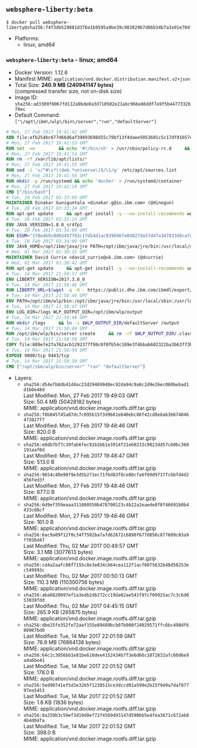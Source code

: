 ## `websphere-liberty:beta`

```console
$ docker pull websphere-liberty@sha256:f4f3db529881d376e1b9595a9be39c983829b7d86b34b7a3a91e70df9f4cc187
```

-	Platforms:
	-	linux; amd64

### `websphere-liberty:beta` - linux; amd64

-	Docker Version: 1.12.6
-	Manifest MIME: `application/vnd.docker.distribution.manifest.v2+json`
-	Total Size: **240.9 MB (240941147 bytes)**  
	(compressed transfer size, not on-disk size)
-	Image ID: `sha256:ad3309f0067fd112a9bde0a3d710502e21abc96be86ddf7a9f5b4477332bf8ec`
-	Default Command: `["\/opt\/ibm\/wlp\/bin\/server","run","defaultServer"]`

```dockerfile
# Mon, 27 Feb 2017 19:41:42 GMT
ADD file:efb254bc677d66d6af39893698d55c79bf13f4daee5053601c5c17df91657e6e in / 
# Mon, 27 Feb 2017 19:41:53 GMT
RUN set -xe 		&& echo '#!/bin/sh' > /usr/sbin/policy-rc.d 	&& echo 'exit 101' >> /usr/sbin/policy-rc.d 	&& chmod +x /usr/sbin/policy-rc.d 		&& dpkg-divert --local --rename --add /sbin/initctl 	&& cp -a /usr/sbin/policy-rc.d /sbin/initctl 	&& sed -i 's/^exit.*/exit 0/' /sbin/initctl 		&& echo 'force-unsafe-io' > /etc/dpkg/dpkg.cfg.d/docker-apt-speedup 		&& echo 'DPkg::Post-Invoke { "rm -f /var/cache/apt/archives/*.deb /var/cache/apt/archives/partial/*.deb /var/cache/apt/*.bin || true"; };' > /etc/apt/apt.conf.d/docker-clean 	&& echo 'APT::Update::Post-Invoke { "rm -f /var/cache/apt/archives/*.deb /var/cache/apt/archives/partial/*.deb /var/cache/apt/*.bin || true"; };' >> /etc/apt/apt.conf.d/docker-clean 	&& echo 'Dir::Cache::pkgcache ""; Dir::Cache::srcpkgcache "";' >> /etc/apt/apt.conf.d/docker-clean 		&& echo 'Acquire::Languages "none";' > /etc/apt/apt.conf.d/docker-no-languages 		&& echo 'Acquire::GzipIndexes "true"; Acquire::CompressionTypes::Order:: "gz";' > /etc/apt/apt.conf.d/docker-gzip-indexes 		&& echo 'Apt::AutoRemove::SuggestsImportant "false";' > /etc/apt/apt.conf.d/docker-autoremove-suggests
# Mon, 27 Feb 2017 19:41:54 GMT
RUN rm -rf /var/lib/apt/lists/*
# Mon, 27 Feb 2017 19:41:55 GMT
RUN sed -i 's/^#\s*\(deb.*universe\)$/\1/g' /etc/apt/sources.list
# Mon, 27 Feb 2017 19:41:56 GMT
RUN mkdir -p /run/systemd && echo 'docker' > /run/systemd/container
# Mon, 27 Feb 2017 19:42:10 GMT
CMD ["/bin/bash"]
# Tue, 28 Feb 2017 03:33:09 GMT
MAINTAINER Dinakar Guniguntala <dinakar.g@in.ibm.com> (@dinogun)
# Tue, 28 Feb 2017 03:33:24 GMT
RUN apt-get update     && apt-get install -y --no-install-recommends wget ca-certificates     && rm -rf /var/lib/apt/lists/*
# Tue, 28 Feb 2017 03:33:24 GMT
ENV JAVA_VERSION=1.8.0_sr4fp1
# Tue, 28 Feb 2017 03:34:09 GMT
RUN ESUM="1f8e4b9c0d03457703c17d54d1ac939696fe8d027da57d47a347833d8cafdc90"     && BASE_URL="https://public.dhe.ibm.com/ibmdl/export/pub/systems/cloud/runtimes/java/meta/"     && YML_FILE="jre/linux/x86_64/index.yml"     && wget -q -U UA_IBM_JAVA_Docker -O /tmp/index.yml $BASE_URL/$YML_FILE     && JAVA_URL=$(cat /tmp/index.yml | sed -n '/'$JAVA_VERSION'/{n;p}' | sed -n 's/\s*uri:\s//p' | tr -d '\r')     && wget -q -U UA_IBM_JAVA_Docker -O /tmp/ibm-java.bin $JAVA_URL     && echo "$ESUM  /tmp/ibm-java.bin" | sha256sum -c -     && echo "INSTALLER_UI=silent" > /tmp/response.properties     && echo "USER_INSTALL_DIR=/opt/ibm/java" >> /tmp/response.properties     && echo "LICENSE_ACCEPTED=TRUE" >> /tmp/response.properties     && mkdir -p /opt/ibm     && chmod +x /tmp/ibm-java.bin     && /tmp/ibm-java.bin -i silent -f /tmp/response.properties     && rm -f /tmp/response.properties     && rm -f /tmp/index.yml     && rm -f /tmp/ibm-java.bin
# Tue, 28 Feb 2017 03:34:09 GMT
ENV JAVA_HOME=/opt/ibm/java/jre PATH=/opt/ibm/java/jre/bin:/usr/local/sbin:/usr/local/bin:/usr/sbin:/usr/bin:/sbin:/bin
# Wed, 01 Mar 2017 01:30:31 GMT
MAINTAINER David Currie <david_currie@uk.ibm.com> (@dcurrie)
# Wed, 01 Mar 2017 01:30:42 GMT
RUN apt-get update     && apt-get install -y --no-install-recommends unzip     && rm -rf /var/lib/apt/lists/*
# Tue, 14 Mar 2017 21:58:37 GMT
ENV LIBERTY_VERSION=2017.3.0_0
# Tue, 14 Mar 2017 21:58:46 GMT
RUN LIBERTY_URL=$(wget -q -O - https://public.dhe.ibm.com/ibmdl/export/pub/software/websphere/wasdev/downloads/wlp/index.yml  | grep $LIBERTY_VERSION -A 3 | sed -n 's/\s*webProfile7:\s//p' | tr -d '\r')      && echo $LIBERTY_URL     && wget -q $LIBERTY_URL -U UA-IBM-WebSphere-Liberty-Docker -O /tmp/wlp-beta.zip     && unzip -q /tmp/wlp-beta.zip -d /opt/ibm     && rm /tmp/wlp-beta.zip
# Tue, 14 Mar 2017 21:58:46 GMT
ENV PATH=/opt/ibm/wlp/bin:/opt/ibm/java/jre/bin:/usr/local/sbin:/usr/local/bin:/usr/sbin:/usr/bin:/sbin:/bin
# Tue, 14 Mar 2017 21:58:47 GMT
ENV LOG_DIR=/logs WLP_OUTPUT_DIR=/opt/ibm/wlp/output
# Tue, 14 Mar 2017 21:58:48 GMT
RUN mkdir /logs     && ln -s $WLP_OUTPUT_DIR/defaultServer /output     && ln -s /opt/ibm/wlp/usr/servers/defaultServer /config
# Tue, 14 Mar 2017 21:58:49 GMT
RUN /opt/ibm/wlp/bin/server create     && rm -rf $WLP_OUTPUT_DIR/.classCache /output/workarea
# Tue, 14 Mar 2017 21:58:50 GMT
COPY file:889efe2fa762acb1292377f98c0f0fb54c169e3f4bbab602322ba3b63ff3b3ca in /opt/ibm/wlp/usr/servers/defaultServer/ 
# Tue, 14 Mar 2017 21:58:50 GMT
EXPOSE 9080/tcp 9443/tcp
# Tue, 14 Mar 2017 21:58:50 GMT
CMD ["/opt/ibm/wlp/bin/server" "run" "defaultServer"]
```

-	Layers:
	-	`sha256:d54efb8db41d4ac23d29469940ec92da94c9a6c2d9e26ec060bebad1d1b0e48d`  
		Last Modified: Mon, 27 Feb 2017 19:49:03 GMT  
		Size: 50.4 MB (50428182 bytes)  
		MIME: application/vnd.docker.image.rootfs.diff.tar.gzip
	-	`sha256:f8b845f45a87dc7c095b15f3d9661e640ebc86f42cd8e8ab36674846472027f7`  
		Last Modified: Mon, 27 Feb 2017 19:48:46 GMT  
		Size: 820.0 B  
		MIME: application/vnd.docker.image.rootfs.diff.tar.gzip
	-	`sha256:e8db7bf7c39fab6fec91b1b61e3914f21e60233c9823dd57c60bc360191aaf0d`  
		Last Modified: Mon, 27 Feb 2017 19:48:47 GMT  
		Size: 513.0 B  
		MIME: application/vnd.docker.image.rootfs.diff.tar.gzip
	-	`sha256:9654c40e9079e3d5b271ec71f6d83f8ce80cfa6f09d9737fc6bfd4d2456fed3f`  
		Last Modified: Mon, 27 Feb 2017 19:48:46 GMT  
		Size: 677.0 B  
		MIME: application/vnd.docker.image.rootfs.diff.tar.gzip
	-	`sha256:6d9ef359eaaa311860550b478790123c4b22a2eaede8f8f46691b0b4433c08cf`  
		Last Modified: Mon, 27 Feb 2017 19:48:46 GMT  
		Size: 161.0 B  
		MIME: application/vnd.docker.image.rootfs.diff.tar.gzip
	-	`sha256:6ac9a09f12f0c34f7502ba7a7d62672c6890f677d856c877609c03a9ff036d47`  
		Last Modified: Thu, 02 Mar 2017 00:49:57 GMT  
		Size: 3.1 MB (3077613 bytes)  
		MIME: application/vnd.docker.image.rootfs.diff.tar.gzip
	-	`sha256:cd4a2aafc88f7155c8e3e834cb64cea112f1acf6075632b48d58253ec549993c`  
		Last Modified: Thu, 02 Mar 2017 00:50:13 GMT  
		Size: 110.3 MB (110300756 bytes)  
		MIME: application/vnd.docker.image.rootfs.diff.tar.gzip
	-	`sha256:aba6820097ef1a3edb2db272cc19da02ae541f97cf09925ac7c3c6d053038fdd`  
		Last Modified: Thu, 02 Mar 2017 04:45:15 GMT  
		Size: 265.9 KB (265875 bytes)  
		MIME: application/vnd.docker.image.rootfs.diff.tar.gzip
	-	`sha256:dbe25fe352fe72aaf155e89489bcb07b908f24029571ffc6bc498df680907bd0`  
		Last Modified: Tue, 14 Mar 2017 22:01:59 GMT  
		Size: 76.9 MB (76864138 bytes)  
		MIME: application/vnd.docker.image.rootfs.diff.tar.gzip
	-	`sha256:64c1c3056bb1e81be610dee4152434b7f3e6d66c1072832afc60d6e9ada6be41`  
		Last Modified: Tue, 14 Mar 2017 22:01:52 GMT  
		Size: 178.0 B  
		MIME: application/vnd.docker.image.rootfs.diff.tar.gzip
	-	`sha256:5ed90741ef5d3e3265f1230515ce3dccd01a599e2b15f949a7daf87797ea5453`  
		Last Modified: Tue, 14 Mar 2017 22:01:52 GMT  
		Size: 1.8 KB (1836 bytes)  
		MIME: application/vnd.docker.image.rootfs.diff.tar.gzip
	-	`sha256:8a259b3c59ef3d19d0ef72f4569d93147d590bb5e4fea3671c672ab84b4d04fa`  
		Last Modified: Tue, 14 Mar 2017 22:01:52 GMT  
		Size: 398.0 B  
		MIME: application/vnd.docker.image.rootfs.diff.tar.gzip

